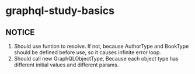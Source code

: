 # graphql-study-basics

## NOTICE
1. Should use funtion to resolve. If not, because AuthorType and BookType should be defined before use, so it causes infinite error loop.
2. Should call new GraphQLObjectType, Because each object type has different initial values and different params.
